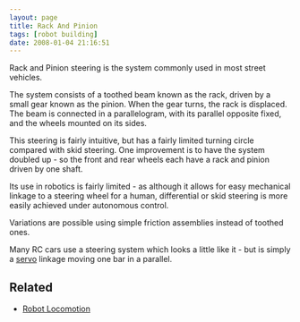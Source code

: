 ```yaml
---
layout: page
title: Rack And Pinion
tags: [robot building]
date: 2008-01-04 21:16:51
---
```

Rack and Pinion steering is the system commonly used in most street vehicles.

The system consists of a toothed beam known as the rack, driven by a small gear known as the pinion. When the gear turns, the rack is displaced. The beam is connected in a parallelogram, with its parallel opposite fixed, and the wheels mounted on its sides.

This steering is fairly intuitive, but has a fairly limited turning circle compared with skid steering. One improvement is to have the system doubled up - so the front and rear wheels each have a rack and pinion driven by one shaft.

Its use in robotics is fairly limited - as although it allows for easy mechanical linkage to a steering wheel for a human, differential or skid steering is more easily achieved under autonomous control.

Variations are possible using simple friction assemblies instead of toothed ones.

Many RC cars use a steering system which looks a little like it - but is simply a [servo](/wiki/servo_motor.html "A motor with built in positioning control - easily interfaced with digital systems") linkage moving one bar in a parallel.

## Related

- [Robot Locomotion](/wiki/robot_locomotion.html "Robot Locomotion")

